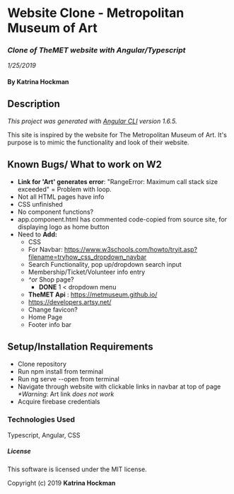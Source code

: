 # **Website Clone** - Metropolitan Museum of Art

### _Clone of TheMET website with Angular/Typescript_
_1/25/2019_


#### By Katrina Hockman

## __Description__
 _This project was generated with [Angular CLI](https://github.com/angular/angular-cli) version 1.6.5._

This site is inspired by the website for The Metropolitan Museum of Art. It's purpose is to mimic the functionality and look of their website.

## __Known Bugs/ What to work on W2__
* **Link for 'Art' generates error**: "RangeError: Maximum call stack size exceeded" = Problem with loop.
* Not all HTML pages have info
* CSS unfinished
* No component functions?
* app.component.html has commented code-copied from source site, for displaying logo as home button
* Need to **Add:**
  * CSS
  * For Navbar: https://www.w3schools.com/howto/tryit.asp?filename=tryhow_css_dropdown_navbar
  * Search Functionality, pop up/dropdown search input
  * Membership/Ticket/Volunteer info entry
  * _^or_  Shop page?
    * **DONE** 1 < dropdown menu
  * **TheMET Api** : https://metmuseum.github.io/
  * https://developers.artsy.net/
  * Change favicon?
  * Home Page
  * Footer info bar


## __Setup/Installation Requirements__

* Clone repository
* Run npm install from terminal
* Run ng serve --open from terminal
* Navigate through website with clickable links in navbar at top of page _*Warning_: Art link *does not work*
* Acquire firebase credentials


### __Technologies Used__

Typescript, Angular, CSS

##### License

This software is licensed under the MIT license.

Copyright (c) 2019 **Katrina Hockman**
